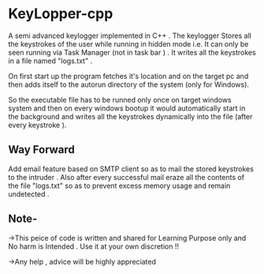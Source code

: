 # KeyLopper-cpp
 A semi advanced keylogger implemented in C++ .
 The keylogger Stores all the keystrokes of the user while running in hidden mode i.e. It can only be seen running via Task Manager (not in task bar ) . It writes all the keystrokes in a file named "logs.txt"  . 

On first start up the program fetches it's  location and on the target pc and then adds itself to the autorun directory of the system (only for Windows).

 So the executable file has to be runned only once on target windows system and then on every windows bootup  it would automatically start in the background and writes all the keystrokes dynamically into the file (after every keystroke ).
 
 ## Way Forward
Add email feature based on SMTP client so as to mail the stored keystrokes to the intruder .
Also after every successful mail eraze all the contents of the file "logs.txt" so as to prevent excess memory usage and remain undetected .

## Note-
->This peice of code is written and shared for Learning Purpose only and No harm is Intended . Use it at your own discretion !!

->Any help , advice will be highly appreciated 

